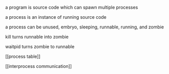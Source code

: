 a program is source code which can spawn multiple processes

a process is an instance of running source code

a process can be unused, embryo, sleeping, runnable, running, and zombie

kill turns runnable into zombie

waitpid turns zombie to runnable

[[process table]]

[[interprocess communication]]
